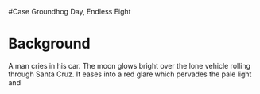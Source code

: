 #Case Groundhog Day, Endless Eight
# Background
A man cries in his car. The moon glows bright over the lone vehicle rolling through Santa Cruz. It eases into a red glare which pervades the pale light and 